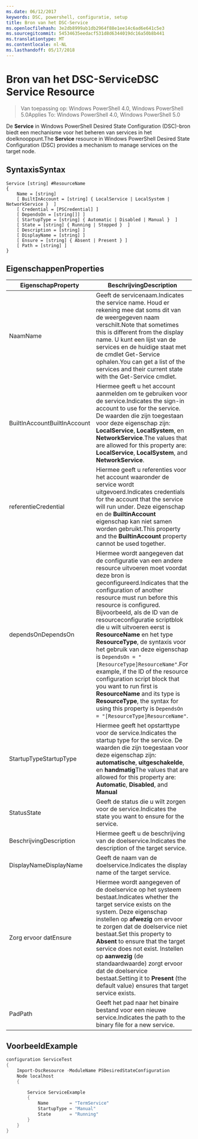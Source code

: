 ```yaml
---
ms.date: 06/12/2017
keywords: DSC, powershell, configuratie, setup
title: Bron van het DSC-Service
ms.openlocfilehash: 3e2db8999ab1db2964f88e1ee14c6ad6e641c5e3
ms.sourcegitcommit: 54534635eedacf531d8d6344019dc16a50b8b441
ms.translationtype: MT
ms.contentlocale: nl-NL
ms.lasthandoff: 05/17/2018
---
```

# <a name="dsc-service-resource"></a><span data-ttu-id="ee274-103">Bron van het DSC-Service</span><span class="sxs-lookup"><span data-stu-id="ee274-103">DSC Service Resource</span></span>

> <span data-ttu-id="ee274-104">Van toepassing op: Windows PowerShell 4.0, Windows PowerShell 5.0</span><span class="sxs-lookup"><span data-stu-id="ee274-104">Applies To: Windows PowerShell 4.0, Windows PowerShell 5.0</span></span>


<span data-ttu-id="ee274-105">De **Service** in Windows PowerShell Desired State Configuration (DSC)-bron biedt een mechanisme voor het beheren van services in het doelknooppunt.</span><span class="sxs-lookup"><span data-stu-id="ee274-105">The **Service** resource in Windows PowerShell Desired State Configuration (DSC) provides a mechanism to manage services on the target node.</span></span>

## <a name="syntax"></a><span data-ttu-id="ee274-106">Syntaxis</span><span class="sxs-lookup"><span data-stu-id="ee274-106">Syntax</span></span>

```
Service [string] #ResourceName
{
    Name = [string]
    [ BuiltInAccount = [string] { LocalService | LocalSystem | NetworkService }  ]
    [ Credential = [PSCredential] ]
    [ DependsOn = [string[]] ]
    [ StartupType = [string] { Automatic | Disabled | Manual }  ]
    [ State = [string] { Running | Stopped }  ]
    [ Description = [string] ]
    [ DisplayName = [string] ]
    [ Ensure = [string] { Absent | Present } ]
    [ Path = [string] ]
}
```

## <a name="properties"></a><span data-ttu-id="ee274-107">Eigenschappen</span><span class="sxs-lookup"><span data-stu-id="ee274-107">Properties</span></span>

|  <span data-ttu-id="ee274-108">Eigenschap</span><span class="sxs-lookup"><span data-stu-id="ee274-108">Property</span></span>  |  <span data-ttu-id="ee274-109">Beschrijving</span><span class="sxs-lookup"><span data-stu-id="ee274-109">Description</span></span>   |
|---|---|
| <span data-ttu-id="ee274-110">Naam</span><span class="sxs-lookup"><span data-stu-id="ee274-110">Name</span></span>| <span data-ttu-id="ee274-111">Geeft de servicenaam.</span><span class="sxs-lookup"><span data-stu-id="ee274-111">Indicates the service name.</span></span> <span data-ttu-id="ee274-112">Houd er rekening mee dat soms dit van de weergegeven naam verschilt.</span><span class="sxs-lookup"><span data-stu-id="ee274-112">Note that sometimes this is different from the display name.</span></span> <span data-ttu-id="ee274-113">U kunt een lijst van de services en de huidige staat met de cmdlet Get-Service ophalen.</span><span class="sxs-lookup"><span data-stu-id="ee274-113">You can get a list of the services and their current state with the Get-Service cmdlet.</span></span>|
| <span data-ttu-id="ee274-114">BuiltInAccount</span><span class="sxs-lookup"><span data-stu-id="ee274-114">BuiltInAccount</span></span>| <span data-ttu-id="ee274-115">Hiermee geeft u het account aanmelden om te gebruiken voor de service.</span><span class="sxs-lookup"><span data-stu-id="ee274-115">Indicates the sign-in account to use for the service.</span></span> <span data-ttu-id="ee274-116">De waarden die zijn toegestaan voor deze eigenschap zijn: **LocalService**, **LocalSystem**, en **NetworkService**.</span><span class="sxs-lookup"><span data-stu-id="ee274-116">The values that are allowed for this property are: **LocalService**, **LocalSystem**, and **NetworkService**.</span></span>|
| <span data-ttu-id="ee274-117">referentie</span><span class="sxs-lookup"><span data-stu-id="ee274-117">Credential</span></span>| <span data-ttu-id="ee274-118">Hiermee geeft u referenties voor het account waaronder de service wordt uitgevoerd.</span><span class="sxs-lookup"><span data-stu-id="ee274-118">Indicates credentials for the account that the service will run under.</span></span> <span data-ttu-id="ee274-119">Deze eigenschap en de __BuiltinAccount__ eigenschap kan niet samen worden gebruikt.</span><span class="sxs-lookup"><span data-stu-id="ee274-119">This property and the __BuiltinAccount__ property cannot be used together.</span></span>|
| <span data-ttu-id="ee274-120">dependsOn</span><span class="sxs-lookup"><span data-stu-id="ee274-120">DependsOn</span></span>| <span data-ttu-id="ee274-121">Hiermee wordt aangegeven dat de configuratie van een andere resource uitvoeren moet voordat deze bron is geconfigureerd.</span><span class="sxs-lookup"><span data-stu-id="ee274-121">Indicates that the configuration of another resource must run before this resource is configured.</span></span> <span data-ttu-id="ee274-122">Bijvoorbeeld, als de ID van de resourceconfiguratie scriptblok die u wilt uitvoeren eerst is __ResourceName__ en het type __ResourceType__, de syntaxis voor het gebruik van deze eigenschap is `DependsOn = "[ResourceType]ResourceName"`.</span><span class="sxs-lookup"><span data-stu-id="ee274-122">For example, if the ID of the resource configuration script block that you want to run first is __ResourceName__ and its type is __ResourceType__, the syntax for using this property is `DependsOn = "[ResourceType]ResourceName"`.</span></span>|
| <span data-ttu-id="ee274-123">StartupType</span><span class="sxs-lookup"><span data-stu-id="ee274-123">StartupType</span></span>| <span data-ttu-id="ee274-124">Hiermee geeft het opstarttype voor de service.</span><span class="sxs-lookup"><span data-stu-id="ee274-124">Indicates the startup type for the service.</span></span> <span data-ttu-id="ee274-125">De waarden die zijn toegestaan voor deze eigenschap zijn: **automatische**, **uitgeschakelde**, en **handmatig**</span><span class="sxs-lookup"><span data-stu-id="ee274-125">The values that are allowed for this property are: **Automatic**, **Disabled**, and **Manual**</span></span>|
| <span data-ttu-id="ee274-126">Status</span><span class="sxs-lookup"><span data-stu-id="ee274-126">State</span></span>| <span data-ttu-id="ee274-127">Geeft de status die u wilt zorgen voor de service.</span><span class="sxs-lookup"><span data-stu-id="ee274-127">Indicates the state you want to ensure for the service.</span></span>|
| <span data-ttu-id="ee274-128">Beschrijving</span><span class="sxs-lookup"><span data-stu-id="ee274-128">Description</span></span> | <span data-ttu-id="ee274-129">Hiermee geeft u de beschrijving van de doelservice.</span><span class="sxs-lookup"><span data-stu-id="ee274-129">Indicates the description of the target service.</span></span>|
| <span data-ttu-id="ee274-130">DisplayName</span><span class="sxs-lookup"><span data-stu-id="ee274-130">DisplayName</span></span> | <span data-ttu-id="ee274-131">Geeft de naam van de doelservice.</span><span class="sxs-lookup"><span data-stu-id="ee274-131">Indicates the display name of the target service.</span></span>|
| <span data-ttu-id="ee274-132">Zorg ervoor dat</span><span class="sxs-lookup"><span data-stu-id="ee274-132">Ensure</span></span> | <span data-ttu-id="ee274-133">Hiermee wordt aangegeven of de doelservice op het systeem bestaat.</span><span class="sxs-lookup"><span data-stu-id="ee274-133">Indicates whether the target service exists on the system.</span></span> <span data-ttu-id="ee274-134">Deze eigenschap instellen op **afwezig** om ervoor te zorgen dat de doelservice niet bestaat.</span><span class="sxs-lookup"><span data-stu-id="ee274-134">Set this property to **Absent** to ensure that the target service does not exist.</span></span> <span data-ttu-id="ee274-135">Instellen op **aanwezig** (de standaardwaarde) zorgt ervoor dat de doelservice bestaat.</span><span class="sxs-lookup"><span data-stu-id="ee274-135">Setting it to **Present** (the default value) ensures that target service exists.</span></span>|
| <span data-ttu-id="ee274-136">Pad</span><span class="sxs-lookup"><span data-stu-id="ee274-136">Path</span></span> | <span data-ttu-id="ee274-137">Geeft het pad naar het binaire bestand voor een nieuwe service.</span><span class="sxs-lookup"><span data-stu-id="ee274-137">Indicates the path to the binary file for a new service.</span></span>|

## <a name="example"></a><span data-ttu-id="ee274-138">Voorbeeld</span><span class="sxs-lookup"><span data-stu-id="ee274-138">Example</span></span>

```powershell
configuration ServiceTest
{
    Import-DscResource -ModuleName PSDesiredStateConfiguration
    Node localhost
    {

        Service ServiceExample
        {
            Name        = "TermService"
            StartupType = "Manual"
            State       = "Running"
        }
    }
}
```
